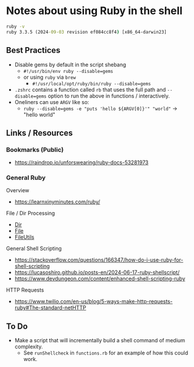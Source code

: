 # Notes about using Ruby in the shell

```cmd
ruby -v
ruby 3.3.5 (2024-09-03 revision ef084cc8f4) [x86_64-darwin23]
```

## Best Practices

- Disable gems by default in the script shebang
  - `#!/usr/bin/env ruby --disable=gems`
  - or using `ruby` via `brew`
    - `#!/usr/local/opt/ruby/bin/ruby --disable=gems`
- `.zshrc` contains a function called `rb` that uses the full path and `--disable=gems` option to run the above in functions / interactively.
- Oneliners can use `ARGV` like so:
  - `ruby --disable=gems -e "puts 'hello ${ARGV[0]}'" "world"` -> "hello world"

## Links / Resources

### Bookmarks (Public)

- https://raindrop.io/unforswearing/ruby-docs-53281973


### General Ruby

Overview

- https://learnxinyminutes.com/ruby/

File / Dir Processing

- [Dir](https://ruby-doc.org/3.3.5/Dir.html)
- [File](https://ruby-doc.org/3.3.5/File.html)
- [FileUtils](https://ruby-doc.org/3.3.5/stdlibs/fileutils/FileUtils.html)

General Shell Scripting

- https://stackoverflow.com/questions/166347/how-do-i-use-ruby-for-shell-scripting
- https://lucasoshiro.github.io/posts-en/2024-06-17-ruby-shellscript/
- https://www.devdungeon.com/content/enhanced-shell-scripting-ruby

HTTP Requests

- https://www.twilio.com/en-us/blog/5-ways-make-http-requests-ruby#The-standard-netHTTP

## To Do

- Make a script that will incrementally build a shell command of medium complexity.
  - See `runShellcheck` in `functions.rb` for an example of how this could work.
